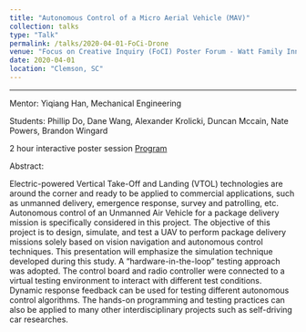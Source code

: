 ```yaml
---
title: "Autonomous Control of a Micro Aerial Vehicle (MAV)"
collection: talks
type: "Talk"
permalink: /talks/2020-04-01-FoCi-Drone
venue: "Focus on Creative Inquiry (FoCI) Poster Forum - Watt Family Innovation Center"
date: 2020-04-01
location: "Clemson, SC"
---
```


------

Mentor: Yiqiang Han, Mechanical Engineering

Students: Phillip Do, Dane Wang, Alexander Krolicki, Duncan Mccain, Nate Powers,
Brandon Wingard

2 hour interactive poster session [Program](/files/FoCI_2020.pdf)

Abstract:

Electric-powered Vertical Take-Off and Landing (VTOL) technologies are around the corner and ready
to be applied to commercial applications, such as unmanned delivery, emergence response, survey and
patrolling, etc. Autonomous control of an Unmanned Air Vehicle for a package delivery mission is specifically
considered in this project. The objective of this project is to design, simulate, and test a UAV to perform
package delivery missions solely based on vision navigation and autonomous control techniques. This
presentation will emphasize the simulation technique developed during this study. A “hardware-in-the-loop”
testing approach was adopted. The control board and radio controller were connected to a virtual testing
environment to interact with different test conditions. Dynamic response feedback can be used for testing
different autonomous control algorithms. The hands-on programming and testing practices can also be
applied to many other interdisciplinary projects such as self-driving car researches.
